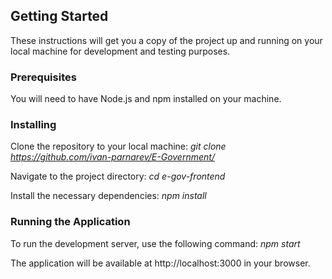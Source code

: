 ## Getting Started

These instructions will get you a copy of the project up and running on your local machine for development and testing purposes.

### Prerequisites

You will need to have Node.js and npm installed on your machine.

### Installing

Clone the repository to your local machine:
_git clone https://github.com/ivan-parnarev/E-Government/_

Navigate to the project directory:
_cd e-gov-frontend_

Install the necessary dependencies:
_npm install_

### Running the Application

To run the development server, use the following command:
_npm start_

The application will be available at http://localhost:3000 in your browser.
